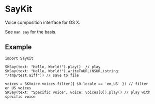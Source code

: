 SayKit
====

Voice composition interface for OS X.

See `man say` for the basis.

Example
----

```
import SayKit

SKSay(text: "Hello, World!").play()  // play
SKSay(text: "Hello, World!").writeToURL(NSURL(string: "/tmp/test.aiff")) // save to file

voices = SKVoice.voices.filter({ $0.locale == 'en_US' }) // filter en_US voices
SKSay(text: "Specific voice", voice: voices[0]).play() // play with specific voice
```